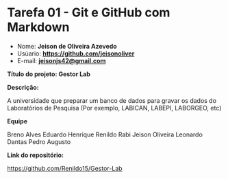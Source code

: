 # Tarefa 01 - Git e GitHub com Markdown

* Nome: **Jeison de Oliveira Azevedo**
* Usúario: **https://github.com/jeisonoliver**
* E-mail: **<jeisonjs42@gmail.com>**

**Título do projeto: Gestor Lab**

**Descrição:** 

A universidade que preparar um banco de dados para gravar os dados do Laboratórios de Pesquisa (Por exemplo, LABICAN, LABEPI, LABORGEO, etc)

**Equipe**

Breno Alves
Eduardo Henrique
Renildo Rabi
Jeison Oliveira
Leonardo Dantas
Pedro Augusto

**Link do repositório:**

https://github.com/Renildo15/Gestor-Lab

